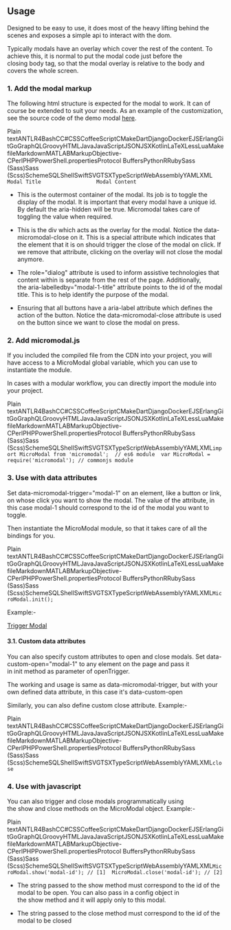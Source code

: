Usage
-----

Designed to be easy to use, it does most of the heavy lifting behind the scenes and exposes a simple api to interact with the dom.

Typically modals have an overlay which cover the rest of the content. To achieve this, it is normal to put the modal code just before the closing body tag, so that the modal overlay is relative to the body and covers the whole screen.

### 1\. Add the modal markup

The following html structure is expected for the modal to work. It can of course be extended to suit your needs. As an example of the customization, see the source code of the demo modal [here](https://gist.github.com/ghosh/4f94cf497d7090359a5c9f81caf60699#file-micromodal-html).

Plain textANTLR4BashCC#CSSCoffeeScriptCMakeDartDjangoDockerEJSErlangGitGoGraphQLGroovyHTMLJavaJavaScriptJSONJSXKotlinLaTeXLessLuaMakefileMarkdownMATLABMarkupObjective-CPerlPHPPowerShell.propertiesProtocol BuffersPythonRRubySass (Sass)Sass (Scss)SchemeSQLShellSwiftSVGTSXTypeScriptWebAssemblyYAMLXML                                    `Modal Title                  Modal Content`                    

*   This is the outermost container of the modal. Its job is to toggle the display of the modal. It is important that every modal have a unique id. By default the aria-hidden will be true. Micromodal takes care of toggling the value when required.
    
*   This is the div which acts as the overlay for the modal. Notice the data-micromodal-close on it. This is a special attribute which indicates that the element that it is on should trigger the close of the modal on click. If we remove that attribute, clicking on the overlay will not close the modal anymore.
    
*   The role="dialog" attribute is used to inform assistive technologies that content within is separate from the rest of the page. Additionally, the aria-labelledby="modal-1-title" attribute points to the id of the modal title. This is to help identify the purpose of the modal.
    
*   Ensuring that all buttons have a aria-label attribute which defines the action of the button. Notice the data-micromodal-close attribute is used on the button since we want to close the modal on press.
    

### 2\. Add micromodal.js

If you included the compiled file from the CDN into your project, you will have access to a MicroModal global variable, which you can use to instantiate the module.

In cases with a modular workflow, you can directly import the module into your project.

Plain textANTLR4BashCC#CSSCoffeeScriptCMakeDartDjangoDockerEJSErlangGitGoGraphQLGroovyHTMLJavaJavaScriptJSONJSXKotlinLaTeXLessLuaMakefileMarkdownMATLABMarkupObjective-CPerlPHPPowerShell.propertiesProtocol BuffersPythonRRubySass (Sass)Sass (Scss)SchemeSQLShellSwiftSVGTSXTypeScriptWebAssemblyYAMLXML`import MicroModal from 'micromodal';  // es6 module  var MicroModal = require('micromodal'); // commonjs module`        

### 3\. Use with data attributes

Set data-micromodal-trigger="modal-1" on an element, like a button or link, on whose click you want to show the modal. The value of the attribute, in this case modal-1 should correspond to the id of the modal you want to toggle.

Then instantiate the MicroModal module, so that it takes care of all the bindings for you.

Plain textANTLR4BashCC#CSSCoffeeScriptCMakeDartDjangoDockerEJSErlangGitGoGraphQLGroovyHTMLJavaJavaScriptJSONJSXKotlinLaTeXLessLuaMakefileMarkdownMATLABMarkupObjective-CPerlPHPPowerShell.propertiesProtocol BuffersPythonRRubySass (Sass)Sass (Scss)SchemeSQLShellSwiftSVGTSXTypeScriptWebAssemblyYAMLXML`MicroModal.init();`        

Example:-

[Trigger Modal](javascript:;)

#### 3.1. Custom data attributes

You can also specify custom attributes to open and close modals. Set data-custom-open="modal-1" to any element on the page and pass it in init method as parameter of openTrigger.

The working and usage is same as data-micromodal-trigger, but with your own defined data attribute, in this case it's data-custom-open

Similarly, you can also define custom close attribute. Example:-

Plain textANTLR4BashCC#CSSCoffeeScriptCMakeDartDjangoDockerEJSErlangGitGoGraphQLGroovyHTMLJavaJavaScriptJSONJSXKotlinLaTeXLessLuaMakefileMarkdownMATLABMarkupObjective-CPerlPHPPowerShell.propertiesProtocol BuffersPythonRRubySass (Sass)Sass (Scss)SchemeSQLShellSwiftSVGTSXTypeScriptWebAssemblyYAMLXML`close`        

### 4\. Use with javascript

You can also trigger and close modals programmatically using the show and close methods on the MicroModal object. Example:-

Plain textANTLR4BashCC#CSSCoffeeScriptCMakeDartDjangoDockerEJSErlangGitGoGraphQLGroovyHTMLJavaJavaScriptJSONJSXKotlinLaTeXLessLuaMakefileMarkdownMATLABMarkupObjective-CPerlPHPPowerShell.propertiesProtocol BuffersPythonRRubySass (Sass)Sass (Scss)SchemeSQLShellSwiftSVGTSXTypeScriptWebAssemblyYAMLXML`MicroModal.show('modal-id'); // [1]  MicroModal.close('modal-id'); // [2]`        

*   The string passed to the show method must correspond to the id of the modal to be open. You can also pass in a config object in the show method and it will apply only to this modal.
    
*   The string passed to the close method must correspond to the id of the modal to be closed